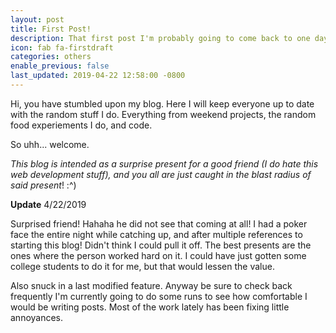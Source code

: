 ```yaml
---
layout: post
title: First Post!
description: That first post I'm probably going to come back to one day and cringe at.
icon: fab fa-firstdraft
categories: others
enable_previous: false
last_updated: 2019-04-22 12:58:00 -0800
---
```

Hi, you have stumbled upon my blog. Here I will keep everyone up to date with the random stuff I do.  Everything from weekend projects, the random food experiements I do, and code.

So uhh... welcome.

*This blog is intended as a surprise present for a good friend (I do hate this web development stuff), and you all are just caught in the blast radius of said present*! :^)

**Update** 4/22/2019

Surprised friend! Hahaha he did not see that coming at all! I had a poker face the entire night while catching up, and after multiple references to starting this blog! Didn't think I could pull it off.
The best presents are the ones where the person worked hard on it. I could have just gotten some college students to do it for me, but that would lessen the value.

Also snuck in a last modified feature.  Anyway be sure to check back frequently I'm currently going to do some runs to see how comfortable I would be writing posts.  Most of the work lately has been fixing little annoyances.
